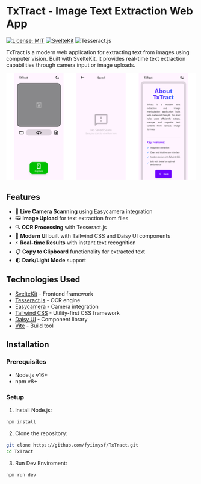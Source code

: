 # TxTract - Image Text Extraction Web App

[![License: MIT](https://img.shields.io/badge/License-MIT-yellow.svg)](https://opensource.org/licenses/MIT)
[![SvelteKit](https://img.shields.io/badge/SvelteKit-4.0.0-orange)](https://kit.svelte.dev/)
![Tesseract.js](https://img.shields.io/badge/Tesseract.js-4.0.2-green)

TxTract is a modern web application for extracting text from images using computer vision. Built with SvelteKit, it provides real-time text extraction capabilities through camera input or image uploads.

![TxTract Screenshot](https://github.com/fyiimysf/TxTract/blob/c25766e75062395e34bc4a4711dbd297fe86eba0/txtractSS.png) <!-- Add actual screenshot path -->


## Features

- 📸 **Live Camera Scanning** using Easycamera integration
- 🖼️ **Image Upload** for text extraction from files
- 🔍 **OCR Processing** with Tesseract.js
- 💅 **Modern UI** built with Tailwind CSS and Daisy UI components
- ⚡ **Real-time Results** with instant text recognition
- 📋 **Copy to Clipboard** functionality for extracted text
- 🌓 **Dark/Light Mode** support

## Technologies Used

- [SvelteKit](https://kit.svelte.dev/) - Frontend framework
- [Tesseract.js](https://tesseract.projectnaptha.com/) - OCR engine
- [Easycamera](https://www.npmjs.com/package/easycamera) - Camera integration
- [Tailwind CSS](https://tailwindcss.com/) - Utility-first CSS framework
- [Daisy UI](https://daisyui.com/) - Component library
- [Vite](https://vitejs.dev/) - Build tool

## Installation

### Prerequisites
- Node.js v16+
- npm v8+

### Setup

1. Install Node.js:
```bash
npm install
```
2. Clone the repository:
```bash
git clone https://github.com/fyiimysf/TxTract.git
cd TxTract
```
3. Run Dev Enviroment:
```bash
npm run dev
```

